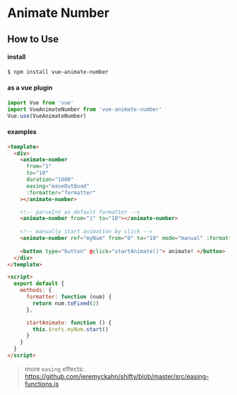 # Animate Number

## How to Use

#### install

```bash
$ npm install vue-animate-number
```

#### as a vue plugin

```js
import Vue from 'vue'
import VueAnimateNumber from 'vue-animate-number'
Vue.use(VueAnimateNumber)
```

#### examples

```html
<template>
  <div>
    <animate-number
      from="1" 
      to="10" 
      duration="1000" 
      easing="easeOutQuad"
      :formatter="formatter"
    ></animate-number>

    <!-- parseInt as default formatter -->
    <animate-number from="1" to="10"></animate-number>
    
    <!-- manually start animation by click -->
    <animate-number ref="myNum" from="0" to="10" mode="manual" :formatter="formatter"></animate-number><br>
    
    <button type="button" @click="startAnimate()"> animate! </button>
  </div>
</template>

<script>
  export default {
    methods: {
      formatter: function (num) {
        return num.toFixed(2)
      },

      startAnimate: function () {
        this.$refs.myNum.start()
      }
    }
  }
</script>
```

> more `easing` effects: https://github.com/jeremyckahn/shifty/blob/master/src/easing-functions.js
